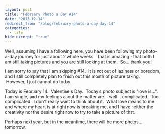 ```yaml
---
layout: post
title: "February Photo a Day #14"
date: "2013-02-14"
redirect_from: "/blog/february-photo-a-day-day-14"
categories:
  - life
hide_excerpt: "true"
---
```


Well, assuming I have a following here, you have been following my photo-a-day journey for just about 2 whole weeks.  That is amazing - that both I am still taking pictures and you are still looking at them.  So... thank you!

I am sorry to say that I am skipping #14.  It is not out of laziness or boredom, and I still completely plan to finish out this month of picture taking.  However, I just cannot do today.

Today is February 14.  Valentine's Day.  Today's photo subject is "love is...".   I am single, and my feelings about the matter are... well... complicated.  Too complicated.  I don't really want to think about it.  What love means to me and where my heart is at right now is breaking me, and I have neither the creativity nor the desire right now to try to take a picture of that.

Perhaps next year, but in the meantime, there will be more photos... tomorrow.
